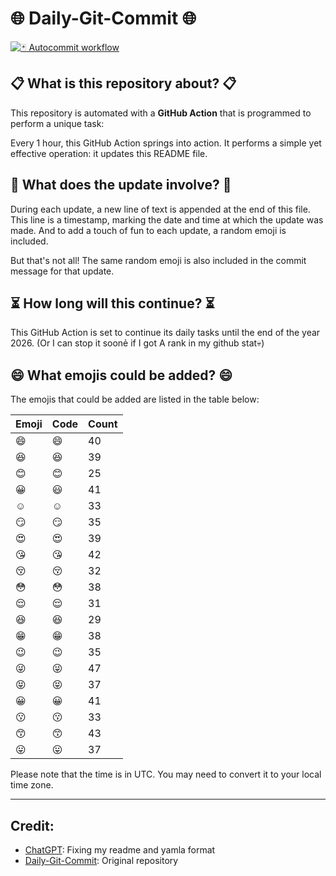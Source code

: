 # 🌐 Daily-Git-Commit 🌐

[![🃏 Autocommit workflow](https://github.com/kleqing/git-auto-commit/actions/workflows/main.yaml/badge.svg?event=check_run)](https://github.com/kleqing/git-auto-commit/actions/workflows/main.yaml)

## 📋 What is this repository about? 📋

This repository is automated with a **GitHub Action** that is programmed to perform a unique task:

Every 1 hour, this GitHub Action springs into action. It performs a simple yet effective operation: it updates this README file.

## 🔄 What does the update involve? 🔄

During each update, a new line of text is appended at the end of this file. This line is a timestamp, marking the date and time at which the update was made. And to add a touch of fun to each update, a random emoji is included.

But that's not all! The same random emoji is also included in the commit message for that update.

## ⏳ How long will this continue? ⏳

This GitHub Action is set to continue its daily tasks until the end of the year 2026. (Or I can stop it soonẻ if I got A rank in my github stat💀)

## 😄 What emojis could be added? 😄

The emojis that could be added are listed in the table below:

| Emoji | Code | Count |
| --- | --- | --- |
| 😄 | :smile: | 40 |
| 😆 | :laughing: | 39 |
| 😊 | :blush: | 25 |
| 😀 | :smiley: | 41 |
| ☺️ | :relaxed: | 33 |
| 😏 | :smirk: | 35 |
| 😍 | :heart_eyes: | 39 |
| 😘 | :kissing_heart: | 42 |
| 😚 | :kissing_closed_eyes: | 32 |
| 😳 | :flushed: | 38 |
| 😌 | :relieved: | 31 |
| 😆 | :satisfied: | 29 |
| 😁 | :grin: | 38 |
| 😉 | :wink: | 35 |
| 😜 | :stuck_out_tongue_winking_eye: | 47 |
| 😝 | :stuck_out_tongue_closed_eyes: | 37 |
| 😀 | :grinning: | 41 |
| 😗 | :kissing: | 33 |
| 😙 | :kissing_smiling_eyes: | 43 |
| 😛 | :stuck_out_tongue: | 37 |

Please note that the time is in UTC. You may need to convert it to your local time zone.

---

## Credit:

- [ChatGPT](chatgpt.com): Fixing my readme and yamla format
- [Daily-Git-Commit](https://github.com/diegomarty/daily-git-commit): Original repository

